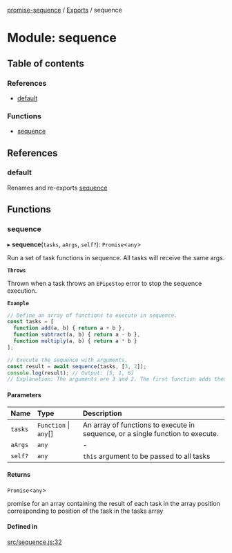 [promise-sequence](../README.md) / [Exports](../modules.md) / sequence

# Module: sequence

## Table of contents

### References

- [default](sequence.md#default)

### Functions

- [sequence](sequence.md#sequence)

## References

### default

Renames and re-exports [sequence](sequence.md#sequence)

## Functions

### sequence

▸ **sequence**(`tasks`, `aArgs`, `self?`): `Promise`<`any`\>

Run a set of task functions in sequence.  All tasks will
receive the same args.

**`Throws`**

Thrown when a task throws an `EPipeStop` error to stop the sequence execution.

**`Example`**

```ts
// Define an array of functions to execute in sequence.
const tasks = [
  function add(a, b) { return a + b },
  function subtract(a, b) { return a - b },
  function multiply(a, b) { return a * b }
];

// Execute the sequence with arguments.
const result = await sequence(tasks, [3, 2]);
console.log(result); // Output: [5, 1, 6]
// Explanation: The arguments are 3 and 2. The first function adds them to get 5. The second function subtracts 2 from 3, resulting in-1. The third function multiplies 2 with 3, resulting 6.
```

#### Parameters

| Name | Type | Description |
| :------ | :------ | :------ |
| `tasks` | `Function` \| `any`[] | An array of functions to execute in sequence, or a single function to execute. |
| `aArgs` | `any` | - |
| `self?` | `any` | `this` argument to be passed to all tasks |

#### Returns

`Promise`<`any`\>

promise for an array containing
the result of each task in the array position corresponding
to position of the task in the tasks array

#### Defined in

[src/sequence.js:32](https://github.com/snowyu/promise-sequence.js/blob/550b1ff/src/sequence.js#L32)
